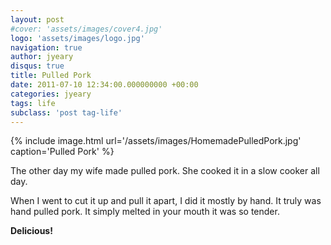 ```yaml
---
layout: post
#cover: 'assets/images/cover4.jpg'
logo: 'assets/images/logo.jpg'
navigation: true
author: jyeary
disqus: true
title: Pulled Pork
date: 2011-07-10 12:34:00.000000000 +00:00
categories: jyeary
tags: life
subclass: 'post tag-life'
---
```

{% include image.html url='/assets/images/HomemadePulledPork.jpg' caption='Pulled Pork' %}

The other day my wife made pulled pork. She cooked it in a slow cooker all day.

When I went to cut it up and pull it apart, I did it mostly by hand. It truly was hand pulled pork. It simply melted in your mouth it was so tender.

**Delicious!**
